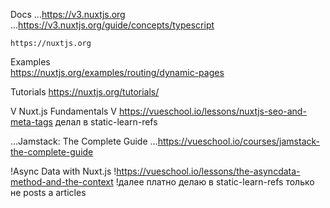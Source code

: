 ﻿Docs
    ...https://v3.nuxtjs.org
        ...https://v3.nuxtjs.org/guide/concepts/typescript

    https://nuxtjs.org



Examples    
    https://nuxtjs.org/examples/routing/dynamic-pages

Tutorials
    https://nuxtjs.org/tutorials/



V Nuxt.js Fundamentals
    V https://vueschool.io/lessons/nuxtjs-seo-and-meta-tags
        делал в static-learn-refs

...Jamstack: The Complete Guide
    ...https://vueschool.io/courses/jamstack-the-complete-guide

!Async Data with Nuxt.js
    !https://vueschool.io/lessons/the-asyncdata-method-and-the-context
        !далее платно
            делаю в static-learn-refs 
                только не posts а articles